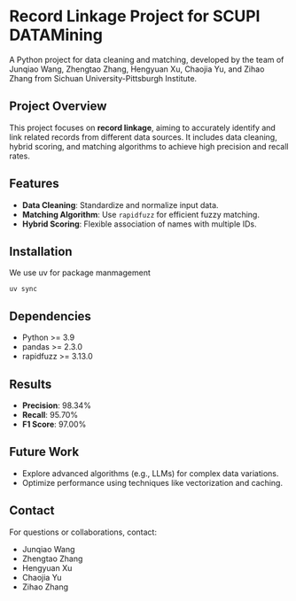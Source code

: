 # Record Linkage Project for SCUPI DATAMining

A Python project for data cleaning and matching, developed by the team of Junqiao Wang, Zhengtao Zhang, Hengyuan Xu, Chaojia Yu, and Zihao Zhang from Sichuan University-Pittsburgh Institute.

## Project Overview
This project focuses on **record linkage**, aiming to accurately identify and link related records from different data sources. It includes data cleaning, hybrid scoring, and matching algorithms to achieve high precision and recall rates.

## Features
- **Data Cleaning**: Standardize and normalize input data.
- **Matching Algorithm**: Use `rapidfuzz` for efficient fuzzy matching.
- **Hybrid Scoring**: Flexible association of names with multiple IDs.

## Installation
We use uv for package manmagement
```
uv sync
```

## Dependencies
- Python >= 3.9
- pandas >= 2.3.0
- rapidfuzz >= 3.13.0

## Results
- **Precision**: 98.34%
- **Recall**: 95.70%
- **F1 Score**: 97.00%

## Future Work
- Explore advanced algorithms (e.g., LLMs) for complex data variations.
- Optimize performance using techniques like vectorization and caching.

## Contact
For questions or collaborations, contact:
- Junqiao Wang
- Zhengtao Zhang
- Hengyuan Xu
- Chaojia Yu
- Zihao Zhang